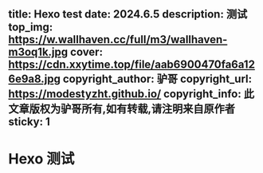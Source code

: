 title: Hexo test
date: 2024.6.5
description: 测试
top_img: https://w.wallhaven.cc/full/m3/wallhaven-m3oq1k.jpg
cover: https://cdn.xxytime.top/file/aab6900470fa6a126e9a8.jpg
copyright_author: 驴哥
copyright_url: https://modestyzht.github.io/
copyright_info: 此文章版权为驴哥所有,如有转载,请注明来自原作者
sticky: 1
---

# Hexo 测试